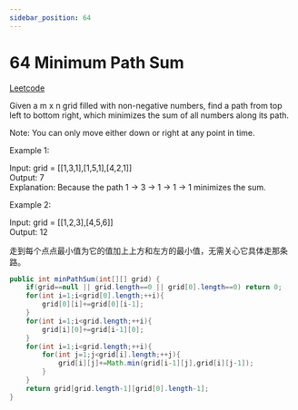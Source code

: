 ```yaml
---
sidebar_position: 64
---
```


# 64 Minimum Path Sum

[Leetcode](https://leetcode.com/problems/minimum-path-sum/)

Given a m x n grid filled with non-negative numbers, find a path from top left to bottom right, which minimizes the sum of all numbers along its path.

Note: You can only move either down or right at any point in time.

 

Example 1:


Input: grid = [[1,3,1],[1,5,1],[4,2,1]]  
Output: 7  
Explanation: Because the path 1 → 3 → 1 → 1 → 1 minimizes the sum.  

Example 2:

Input: grid = [[1,2,3],[4,5,6]]  
Output: 12


走到每个点点最小值为它的值加上上方和左方的最小值，无需关心它具体走那条路。

```java
public int minPathSum(int[][] grid) {
    if(grid==null || grid.length==0 || grid[0].length==0) return 0;
    for(int i=1;i<grid[0].length;++i){
        grid[0][i]+=grid[0][i-1];
    }
    for(int i=1;i<grid.length;++i){
        grid[i][0]+=grid[i-1][0];
    }
    for(int i=1;i<grid.length;++i){
        for(int j=1;j<grid[i].length;++j){
            grid[i][j]+=Math.min(grid[i-1][j],grid[i][j-1]);
        }
    }
    return grid[grid.length-1][grid[0].length-1];
}
```